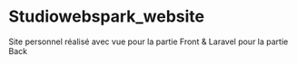 # Studiowebspark_website
Site personnel réalisé avec vue pour la partie Front &amp; Laravel pour la partie Back 
